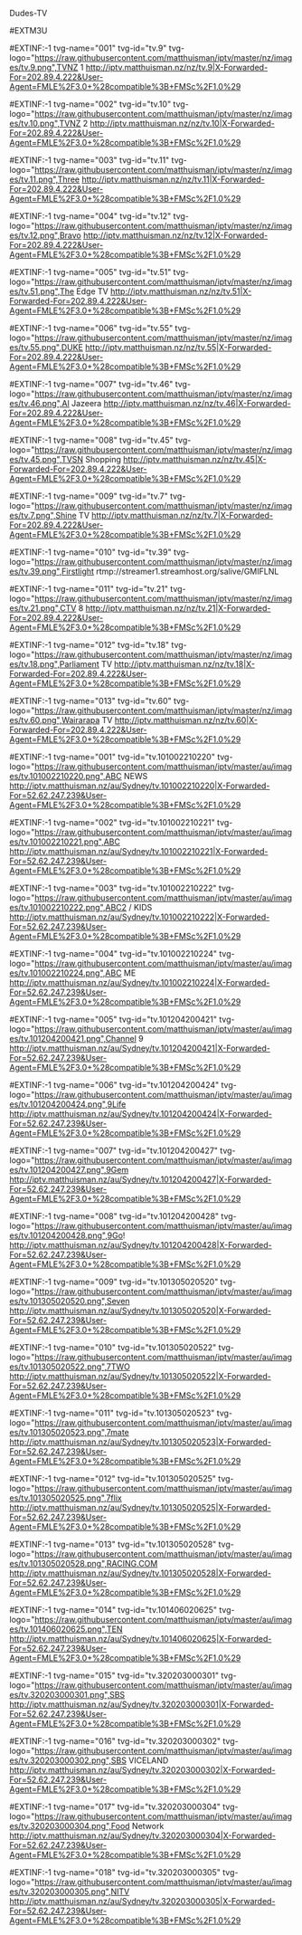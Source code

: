 Dudes-TV

#EXTM3U

#EXTINF:-1 tvg-name="001" tvg-id="tv.9" tvg-logo="https://raw.githubusercontent.com/matthuisman/iptv/master/nz/images/tv.9.png",TVNZ 1
http://iptv.matthuisman.nz/nz/tv.9|X-Forwarded-For=202.89.4.222&User-Agent=FMLE%2F3.0+%28compatible%3B+FMSc%2F1.0%29

#EXTINF:-1 tvg-name="002" tvg-id="tv.10" tvg-logo="https://raw.githubusercontent.com/matthuisman/iptv/master/nz/images/tv.10.png",TVNZ 2
http://iptv.matthuisman.nz/nz/tv.10|X-Forwarded-For=202.89.4.222&User-Agent=FMLE%2F3.0+%28compatible%3B+FMSc%2F1.0%29

#EXTINF:-1 tvg-name="003" tvg-id="tv.11" tvg-logo="https://raw.githubusercontent.com/matthuisman/iptv/master/nz/images/tv.11.png",Three
http://iptv.matthuisman.nz/nz/tv.11|X-Forwarded-For=202.89.4.222&User-Agent=FMLE%2F3.0+%28compatible%3B+FMSc%2F1.0%29

#EXTINF:-1 tvg-name="004" tvg-id="tv.12" tvg-logo="https://raw.githubusercontent.com/matthuisman/iptv/master/nz/images/tv.12.png",Bravo
http://iptv.matthuisman.nz/nz/tv.12|X-Forwarded-For=202.89.4.222&User-Agent=FMLE%2F3.0+%28compatible%3B+FMSc%2F1.0%29

#EXTINF:-1 tvg-name="005" tvg-id="tv.51" tvg-logo="https://raw.githubusercontent.com/matthuisman/iptv/master/nz/images/tv.51.png",The Edge TV
http://iptv.matthuisman.nz/nz/tv.51|X-Forwarded-For=202.89.4.222&User-Agent=FMLE%2F3.0+%28compatible%3B+FMSc%2F1.0%29

#EXTINF:-1 tvg-name="006" tvg-id="tv.55" tvg-logo="https://raw.githubusercontent.com/matthuisman/iptv/master/nz/images/tv.55.png",DUKE
http://iptv.matthuisman.nz/nz/tv.55|X-Forwarded-For=202.89.4.222&User-Agent=FMLE%2F3.0+%28compatible%3B+FMSc%2F1.0%29

#EXTINF:-1 tvg-name="007" tvg-id="tv.46" tvg-logo="https://raw.githubusercontent.com/matthuisman/iptv/master/nz/images/tv.46.png",Al Jazeera
http://iptv.matthuisman.nz/nz/tv.46|X-Forwarded-For=202.89.4.222&User-Agent=FMLE%2F3.0+%28compatible%3B+FMSc%2F1.0%29

#EXTINF:-1 tvg-name="008" tvg-id="tv.45" tvg-logo="https://raw.githubusercontent.com/matthuisman/iptv/master/nz/images/tv.45.png",TVSN Shopping
http://iptv.matthuisman.nz/nz/tv.45|X-Forwarded-For=202.89.4.222&User-Agent=FMLE%2F3.0+%28compatible%3B+FMSc%2F1.0%29

#EXTINF:-1 tvg-name="009" tvg-id="tv.7" tvg-logo="https://raw.githubusercontent.com/matthuisman/iptv/master/nz/images/tv.7.png",Shine TV
http://iptv.matthuisman.nz/nz/tv.7|X-Forwarded-For=202.89.4.222&User-Agent=FMLE%2F3.0+%28compatible%3B+FMSc%2F1.0%29

#EXTINF:-1 tvg-name="010" tvg-id="tv.39" tvg-logo="https://raw.githubusercontent.com/matthuisman/iptv/master/nz/images/tv.39.png",Firstlight
rtmp://streamer1.streamhost.org/salive/GMIFLNL

#EXTINF:-1 tvg-name="011" tvg-id="tv.21" tvg-logo="https://raw.githubusercontent.com/matthuisman/iptv/master/nz/images/tv.21.png",CTV 8
http://iptv.matthuisman.nz/nz/tv.21|X-Forwarded-For=202.89.4.222&User-Agent=FMLE%2F3.0+%28compatible%3B+FMSc%2F1.0%29

#EXTINF:-1 tvg-name="012" tvg-id="tv.18" tvg-logo="https://raw.githubusercontent.com/matthuisman/iptv/master/nz/images/tv.18.png",Parliament TV
http://iptv.matthuisman.nz/nz/tv.18|X-Forwarded-For=202.89.4.222&User-Agent=FMLE%2F3.0+%28compatible%3B+FMSc%2F1.0%29

#EXTINF:-1 tvg-name="013" tvg-id="tv.60" tvg-logo="https://raw.githubusercontent.com/matthuisman/iptv/master/nz/images/tv.60.png",Wairarapa TV
http://iptv.matthuisman.nz/nz/tv.60|X-Forwarded-For=202.89.4.222&User-Agent=FMLE%2F3.0+%28compatible%3B+FMSc%2F1.0%29

#EXTINF:-1 tvg-name="001" tvg-id="tv.101002210220" tvg-logo="https://raw.githubusercontent.com/matthuisman/iptv/master/au/images/tv.101002210220.png",ABC NEWS
http://iptv.matthuisman.nz/au/Sydney/tv.101002210220|X-Forwarded-For=52.62.247.239&User-Agent=FMLE%2F3.0+%28compatible%3B+FMSc%2F1.0%29

#EXTINF:-1 tvg-name="002" tvg-id="tv.101002210221" tvg-logo="https://raw.githubusercontent.com/matthuisman/iptv/master/au/images/tv.101002210221.png",ABC
http://iptv.matthuisman.nz/au/Sydney/tv.101002210221|X-Forwarded-For=52.62.247.239&User-Agent=FMLE%2F3.0+%28compatible%3B+FMSc%2F1.0%29

#EXTINF:-1 tvg-name="003" tvg-id="tv.101002210222" tvg-logo="https://raw.githubusercontent.com/matthuisman/iptv/master/au/images/tv.101002210222.png",ABC2 / KIDS
http://iptv.matthuisman.nz/au/Sydney/tv.101002210222|X-Forwarded-For=52.62.247.239&User-Agent=FMLE%2F3.0+%28compatible%3B+FMSc%2F1.0%29

#EXTINF:-1 tvg-name="004" tvg-id="tv.101002210224" tvg-logo="https://raw.githubusercontent.com/matthuisman/iptv/master/au/images/tv.101002210224.png",ABC ME
http://iptv.matthuisman.nz/au/Sydney/tv.101002210224|X-Forwarded-For=52.62.247.239&User-Agent=FMLE%2F3.0+%28compatible%3B+FMSc%2F1.0%29

#EXTINF:-1 tvg-name="005" tvg-id="tv.101204200421" tvg-logo="https://raw.githubusercontent.com/matthuisman/iptv/master/au/images/tv.101204200421.png",Channel 9
http://iptv.matthuisman.nz/au/Sydney/tv.101204200421|X-Forwarded-For=52.62.247.239&User-Agent=FMLE%2F3.0+%28compatible%3B+FMSc%2F1.0%29

#EXTINF:-1 tvg-name="006" tvg-id="tv.101204200424" tvg-logo="https://raw.githubusercontent.com/matthuisman/iptv/master/au/images/tv.101204200424.png",9Life
http://iptv.matthuisman.nz/au/Sydney/tv.101204200424|X-Forwarded-For=52.62.247.239&User-Agent=FMLE%2F3.0+%28compatible%3B+FMSc%2F1.0%29

#EXTINF:-1 tvg-name="007" tvg-id="tv.101204200427" tvg-logo="https://raw.githubusercontent.com/matthuisman/iptv/master/au/images/tv.101204200427.png",9Gem
http://iptv.matthuisman.nz/au/Sydney/tv.101204200427|X-Forwarded-For=52.62.247.239&User-Agent=FMLE%2F3.0+%28compatible%3B+FMSc%2F1.0%29

#EXTINF:-1 tvg-name="008" tvg-id="tv.101204200428" tvg-logo="https://raw.githubusercontent.com/matthuisman/iptv/master/au/images/tv.101204200428.png",9Go!
http://iptv.matthuisman.nz/au/Sydney/tv.101204200428|X-Forwarded-For=52.62.247.239&User-Agent=FMLE%2F3.0+%28compatible%3B+FMSc%2F1.0%29

#EXTINF:-1 tvg-name="009" tvg-id="tv.101305020520" tvg-logo="https://raw.githubusercontent.com/matthuisman/iptv/master/au/images/tv.101305020520.png",Seven
http://iptv.matthuisman.nz/au/Sydney/tv.101305020520|X-Forwarded-For=52.62.247.239&User-Agent=FMLE%2F3.0+%28compatible%3B+FMSc%2F1.0%29

#EXTINF:-1 tvg-name="010" tvg-id="tv.101305020522" tvg-logo="https://raw.githubusercontent.com/matthuisman/iptv/master/au/images/tv.101305020522.png",7TWO
http://iptv.matthuisman.nz/au/Sydney/tv.101305020522|X-Forwarded-For=52.62.247.239&User-Agent=FMLE%2F3.0+%28compatible%3B+FMSc%2F1.0%29

#EXTINF:-1 tvg-name="011" tvg-id="tv.101305020523" tvg-logo="https://raw.githubusercontent.com/matthuisman/iptv/master/au/images/tv.101305020523.png",7mate
http://iptv.matthuisman.nz/au/Sydney/tv.101305020523|X-Forwarded-For=52.62.247.239&User-Agent=FMLE%2F3.0+%28compatible%3B+FMSc%2F1.0%29

#EXTINF:-1 tvg-name="012" tvg-id="tv.101305020525" tvg-logo="https://raw.githubusercontent.com/matthuisman/iptv/master/au/images/tv.101305020525.png",7flix
http://iptv.matthuisman.nz/au/Sydney/tv.101305020525|X-Forwarded-For=52.62.247.239&User-Agent=FMLE%2F3.0+%28compatible%3B+FMSc%2F1.0%29

#EXTINF:-1 tvg-name="013" tvg-id="tv.101305020528" tvg-logo="https://raw.githubusercontent.com/matthuisman/iptv/master/au/images/tv.101305020528.png",RACING.COM
http://iptv.matthuisman.nz/au/Sydney/tv.101305020528|X-Forwarded-For=52.62.247.239&User-Agent=FMLE%2F3.0+%28compatible%3B+FMSc%2F1.0%29

#EXTINF:-1 tvg-name="014" tvg-id="tv.101406020625" tvg-logo="https://raw.githubusercontent.com/matthuisman/iptv/master/au/images/tv.101406020625.png",TEN
http://iptv.matthuisman.nz/au/Sydney/tv.101406020625|X-Forwarded-For=52.62.247.239&User-Agent=FMLE%2F3.0+%28compatible%3B+FMSc%2F1.0%29

#EXTINF:-1 tvg-name="015" tvg-id="tv.320203000301" tvg-logo="https://raw.githubusercontent.com/matthuisman/iptv/master/au/images/tv.320203000301.png",SBS
http://iptv.matthuisman.nz/au/Sydney/tv.320203000301|X-Forwarded-For=52.62.247.239&User-Agent=FMLE%2F3.0+%28compatible%3B+FMSc%2F1.0%29

#EXTINF:-1 tvg-name="016" tvg-id="tv.320203000302" tvg-logo="https://raw.githubusercontent.com/matthuisman/iptv/master/au/images/tv.320203000302.png",SBS VICELAND
http://iptv.matthuisman.nz/au/Sydney/tv.320203000302|X-Forwarded-For=52.62.247.239&User-Agent=FMLE%2F3.0+%28compatible%3B+FMSc%2F1.0%29

#EXTINF:-1 tvg-name="017" tvg-id="tv.320203000304" tvg-logo="https://raw.githubusercontent.com/matthuisman/iptv/master/au/images/tv.320203000304.png",Food Network
http://iptv.matthuisman.nz/au/Sydney/tv.320203000304|X-Forwarded-For=52.62.247.239&User-Agent=FMLE%2F3.0+%28compatible%3B+FMSc%2F1.0%29

#EXTINF:-1 tvg-name="018" tvg-id="tv.320203000305" tvg-logo="https://raw.githubusercontent.com/matthuisman/iptv/master/au/images/tv.320203000305.png",NITV
http://iptv.matthuisman.nz/au/Sydney/tv.320203000305|X-Forwarded-For=52.62.247.239&User-Agent=FMLE%2F3.0+%28compatible%3B+FMSc%2F1.0%29
